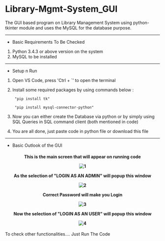 # Library-Mgmt-System_GUI

The GUI based program on Library Management System using python-tkinter module and uses the MySQL for the database purpose.
<hr>

* Basic Requirements To Be Checked

1. Python 3.4.3 or above version on the system
2. MySQL to be installed 
<hr>

* Setup n Run

1. Open VS Code, press 'Ctrl + `' to open the terminal
2. Install some required packages by using commands below :

        "pip install tk"
        
        "pip install mysql-connector-python"
        
3. Now you can either create the Database via python or by simply using SQL Queries in SQL command client (both mentioned in code) 

4. You are all done, just paste code in python file or download this file
<hr>

* Basic Outlook of the GUI

<h4 align = "center"


This is the main screen that will appear on running code


![1](https://user-images.githubusercontent.com/112481001/190084029-e937a14c-6dad-4862-aecc-b80b11f4105c.PNG)


As the selection of "LOGIN AS AN ADMIN" will popup this window


![2](https://user-images.githubusercontent.com/112481001/190084267-d3b87233-b753-438e-8a3c-2aa63e366f33.PNG)


Correct Password will make you Login


![3](https://user-images.githubusercontent.com/112481001/190084293-d2d6265f-5072-46b9-ab7f-72aa6b04f52d.PNG)


Now the selection of "LOGIN AS AN USER" will popup this window


![4](https://user-images.githubusercontent.com/112481001/190086010-00a2f8ef-282f-4180-b811-19a4fca6b0aa.PNG)

</h4>

To check other functionalities.... Just Run The Code
